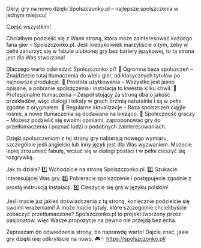 Okryj gry na nowo dzięki Spolszczonko.pl – najlepsze spolszczenia w jednym miejscu!

Cześć wszystkim!

Chciałbym podzielić się z Wami stroną, która może zainteresować każdego fana gier – Spolszczonko.pl. Jeśli kiedykolwiek marzyliście o tym, żeby w pełni zanurzyć się w fabule ulubionej gry bez bariery językowej, to ta strona jest dla Was stworzona!

Dlaczego warto odwiedzić Spolszczonko.pl?
🔸 Ogromna baza spolszczeń – Znajdziecie tutaj tłumaczenia do wielu gier, od klasycznych tytułów po najnowsze produkcje.
🔸 Prostota użytkowania – Wszystko jest jasno opisane, a pobranie spolszczenia i instalacja to kwestia kilku chwil.
🔸 Profesjonalne tłumaczenia – Zespół stojący za stroną dba o jakość przekładów, więc dialogi i teksty w grach brzmią naturalnie i są w pełni zgodne z oryginałem.
🔸 Regularne aktualizacje – Baza spolszczeń ciągle rośnie, a nowe tłumaczenia są dodawane na bieżąco.
🔸 Społeczność graczy – Możesz podzielić się swoimi opiniami, zaproponować gry do przetłumaczenia i poznać ludzi o podobnych zainteresowaniach.

Dzięki spolszczeniom z tej strony gry nabierają nowego wymiaru, szczególnie jeśli angielski lub inny język jest dla Was wyzwaniem. Możecie lepiej zrozumieć fabułę, wczuć się w dialogi postaci i w pełni cieszyć się rozgrywką.

Jak to działa?
1️⃣ Wchodzicie na stronę Spolszczonko.pl.
2️⃣ Szukacie interesującej Was gry.
3️⃣ Pobieracie spolszczenie i postępujecie zgodnie z prostą instrukcją instalacji.
4️⃣ Cieszycie się grą w języku polskim!

Jeśli macie już jakieś doświadczenia z tą stroną, koniecznie podzielcie się swoimi wrażeniami! A może macie tytuły, które szczególnie chcielibyście zobaczyć przetłumaczone? Spolszczonko.pl to projekt tworzony przez pasjonatów, więc Wasze propozycje na pewno nie przejdą bez echa.

Zapraszam do odwiedzenia strony, bo naprawdę warto! Dajcie znać, jakie gry dzięki niej odkryliście na nowo. 🎮✨ https://spolszczonko.pl/
